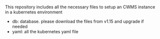 This repository includes all the necessary files to setup an CWMS instance in a kubernetes environment
- db: database. please download the files from v1.15 and upgrade if needed
- yaml: all the kubernetes yaml file
